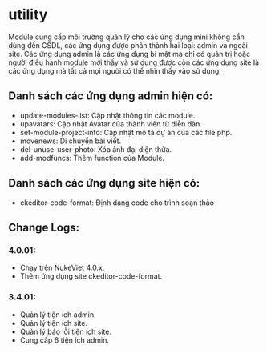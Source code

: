 utility
=======

Module cung cấp môi trường quản lý cho các ứng dụng mini không cần dùng đến CSDL, các ứng dụng được phân thành hai loại: admin và ngoài site. Các ứng dụng admin là các ứng dụng bí mật mà chỉ có quản trị hoặc người điều hành module mới thấy và sử dụng được còn các ứng dụng site là các ứng dụng mà tất cả mọi người có thể nhìn thấy vào sử dụng.

## Danh sách các ứng dụng admin hiện có:
- update-modules-list: Cập nhật thông tin các module.
- upavatars: Cập nhật Avatar của thành viên từ diễn đàn.
- set-module-project-info: Cập nhật mô tả dự án của các file php.
- movenews: Di chuyển bài viết.
- del-unuse-user-photo: Xóa ảnh đại diện thừa.
- add-modfuncs: Thêm function của Module.

## Danh sách các ứng dụng site hiện có:
- ckeditor-code-format: Định dạng code cho trình soạn thảo

## Change Logs:
### 4.0.01:
- Chạy trên NukeViet 4.0.x.
- Thêm ứng dụng site ckeditor-code-format.

### 3.4.01:
- Quản lý tiện ích admin.
- Quản lý tiện ích site.
- Quản lý báo lỗi tiện ích site.
- Cung cấp 6 tiện ích admin.
